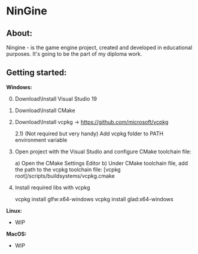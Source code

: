 # NinGine

## About:
Ningine - is the game engine project, created and developed in educational purposes. It's going to be the part of my diploma work. 

## Getting started:
**Windows:**

0) Download\Install Visual Studio 19
1) Download\Install CMake
2) Download\Install vcpkg -> https://github.com/microsoft/vcpkg

	2.1) (Not required but very handy) Add vcpkg folder to PATH environment variable
3) Open project with the Visual Studio and configure CMake toolchain file:
	
	a) Open the CMake Settings Editor
	b) Under CMake toolchain file, add the path to the vcpkg toolchain file:
		[vcpkg root]/scripts/buildsystems/vcpkg.cmake
4) Install required libs with vcpkg
	
	vcpkg install glfw:x64-windows
	vcpkg install glad:x64-windows
	
**Linux:**

 - WIP

**MacOS:**

 - WIP
